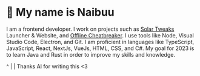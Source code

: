 # 👋 My name is Naibuu

<p>I am a frontend developer. I work on projects such as <a href="https://solartweaks.com" target="_blank">Solar Tweaks</a> Launcher & Website, and <a href="https://offlinecheatbreaker.com" target="_blank">Offline Cheatbreaker</a>. I use tools like Node, Visual Studio Code, Electron, and Git. I am proficient in languages like TypeScript, JavaScript, React, NextJs, VueJs, HTML, CSS, and C#. My goal for 2023 is to learn Java and Rust in order to improve my skills and knowledge.
  
  ^
  |
  | Thanks AI for writing this <3
